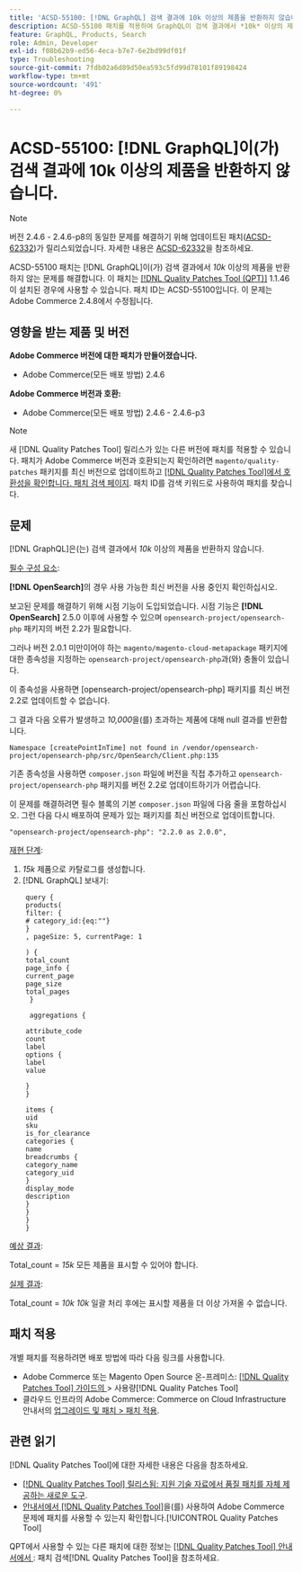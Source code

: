 ```yaml
---
title: 'ACSD-55100: [!DNL GraphQL] 검색 결과에 10k 이상의 제품을 반환하지 않습니다.'
description: ACSD-55100 패치를 적용하여 GraphQL이 검색 결과에서 *10k* 이상의 제품을 반환하지 않는 Adobe Commerce 문제를 해결합니다.
feature: GraphQL, Products, Search
role: Admin, Developer
exl-id: f08b62b9-ed56-4eca-b7e7-6e2bd99df01f
type: Troubleshooting
source-git-commit: 7fdb02a6d89d50ea593c5fd99d78101f89198424
workflow-type: tm+mt
source-wordcount: '491'
ht-degree: 0%

---
```


# ACSD-55100: [!DNL GraphQL]이(가) 검색 결과에 10k 이상의 제품을 반환하지 않습니다.

>[!NOTE]
>
>버전 2.4.6 - 2.4.6-p8의 동일한 문제를 해결하기 위해 업데이트된 패치([ACSD-62332](/help/tools/quality-patches-tool/patches-available-in-qpt/v1-1-55/acsd-62332-product-listing-graphql-query-limit-plus-live-search-current-page.md))가 릴리스되었습니다. 자세한 내용은 [ACSD-62332](/help/tools/quality-patches-tool/patches-available-in-qpt/v1-1-55/acsd-62332-product-listing-graphql-query-limit-plus-live-search-current-page.md)을 참조하세요.

ACSD-55100 패치는 [!DNL GraphQL]이(가) 검색 결과에서 *10k* 이상의 제품을 반환하지 않는 문제를 해결합니다. 이 패치는 [[!DNL Quality Patches Tool (QPT)]](https://experienceleague.adobe.com/en/docs/commerce-operations/tools/quality-patches-tool/quality-patches-tool-to-self-serve-quality-patches) 1.1.46이 설치된 경우에 사용할 수 있습니다. 패치 ID는 ACSD-55100입니다. 이 문제는 Adobe Commerce 2.4.8에서 수정됩니다.

## 영향을 받는 제품 및 버전

**Adobe Commerce 버전에 대한 패치가 만들어졌습니다.**

* Adobe Commerce(모든 배포 방법) 2.4.6

**Adobe Commerce 버전과 호환:**

* Adobe Commerce(모든 배포 방법) 2.4.6 - 2.4.6-p3

>[!NOTE]
>
>새 [!DNL Quality Patches Tool] 릴리스가 있는 다른 버전에 패치를 적용할 수 있습니다. 패치가 Adobe Commerce 버전과 호환되는지 확인하려면 `magento/quality-patches` 패키지를 최신 버전으로 업데이트하고 [[!DNL Quality Patches Tool]에서 호환성을 확인합니다. 패치 검색 페이지](https://experienceleague.adobe.com/tools/commerce-quality-patches/index.html). 패치 ID를 검색 키워드로 사용하여 패치를 찾습니다.

## 문제

[!DNL GraphQL]은(는) 검색 결과에서 *10k* 이상의 제품을 반환하지 않습니다.

<u>필수 구성 요소</u>:

**[!DNL OpenSearch]**&#x200B;의 경우 사용 가능한 최신 버전을 사용 중인지 확인하십시오.

보고된 문제를 해결하기 위해 시점 기능이 도입되었습니다. 시점 기능은 **[!DNL OpenSearch]** 2.5.0 이후에 사용할 수 있으며 `opensearch-project/opensearch-php` 패키지의 버전 2.2가 필요합니다.

그러나 버전 2.0.1 미만이어야 하는 `magento/magento-cloud-metapackage` 패키지에 대한 종속성을 지정하는 `opensearch-project/opensearch-php`과(와) 충돌이 있습니다.


이 종속성을 사용하면 [opensearch-project/opensearch-php] 패키지를 최신 버전 2.2로 업데이트할 수 없습니다.

그 결과 다음 오류가 발생하고 *10,000*&#x200B;을(를) 초과하는 제품에 대해 null 결과를 반환합니다.

`Namespace [createPointInTime] not found in /vendor/opensearch-project/opensearch-php/src/OpenSearch/Client.php:135`

기존 종속성을 사용하면 `composer.json` 파일에 버전을 직접 추가하고 `opensearch-project/opensearch-php` 패키지를 버전 2.2로 업데이트하기가 어렵습니다.

이 문제를 해결하려면 필수 블록의 기본 `composer.json` 파일에 다음 줄을 포함하십시오. 그런 다음 다시 배포하여 문제가 있는 패키지를 최신 버전으로 업데이트합니다.

`"opensearch-project/opensearch-php": "2.2.0 as 2.0.0",`

<u>재현 단계</u>:

1. *15k* 제품으로 카탈로그를 생성합니다.
1. [!DNL GraphQL] 보내기:

```
    query {
    products(
    filter: {
    # category_id:{eq:""}
    }
    , pageSize: 5, currentPage: 1

    ) {
    total_count
    page_info {
    current_page
    page_size
    total_pages
     }

     aggregations {

    attribute_code
    count
    label
    options {
    label
    value

    }
    }

    items {
    uid
    sku
    is_for_clearance
    categories {
    name
    breadcrumbs {
    category_name
    category_uid
    }
    display_mode
    description
    }
    }
    }
    }
```

<u>예상 결과</u>:

Total_count = *15k*
모든 제품을 표시할 수 있어야 합니다.

<u>실제 결과</u>:

Total_count = *10k*
*10k* 일괄 처리 후에는 표시할 제품을 더 이상 가져올 수 없습니다.

## 패치 적용

개별 패치를 적용하려면 배포 방법에 따라 다음 링크를 사용합니다.

* Adobe Commerce 또는 Magento Open Source 온-프레미스: [[!DNL Quality Patches Tool]  가이드의 ](/help/tools/quality-patches-tool/usage.md)> 사용량[!DNL Quality Patches Tool]
* 클라우드 인프라의 Adobe Commerce: Commerce on Cloud Infrastructure 안내서의 [업그레이드 및 패치 > 패치 적용](https://experienceleague.adobe.com/docs/commerce-cloud-service/user-guide/develop/upgrade/apply-patches.html).

## 관련 읽기

[!DNL Quality Patches Tool]에 대한 자세한 내용은 다음을 참조하세요.

* [[!DNL Quality Patches Tool] 릴리스됨: 지원 기술 자료에서 품질 패치를 자체 제공하는 새로운 도구](https://experienceleague.adobe.com/en/docs/commerce-operations/tools/quality-patches-tool/quality-patches-tool-to-self-serve-quality-patches).
* [ 안내서에서  [!DNL Quality Patches Tool]](/help/tools/quality-patches-tool/patches-available-in-qpt/check-patch-for-magento-issue-with-magento-quality-patches.md)을(를) 사용하여 Adobe Commerce 문제에 패치를 사용할 수 있는지 확인합니다.[!UICONTROL Quality Patches Tool]


QPT에서 사용할 수 있는 다른 패치에 대한 정보는 [[!DNL Quality Patches Tool] 안내서에서 ](https://experienceleague.adobe.com/tools/commerce-quality-patches/index.html): 패치 검색[!DNL Quality Patches Tool]을 참조하세요.
